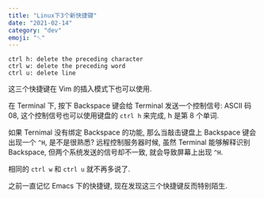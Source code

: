 ```yaml
---
title: "Linux下3个新快捷键"
date: "2021-02-14"
category: "dev"
emoji: "␡"
---
```


```
ctrl h: delete the preceding character
ctrl w: delete the preceding word
ctrl u: delete line
```

这三个快捷键在 Vim 的插入模式下也可以使用.

在 Terminal 下, 按下 Backspace 键会给 Terminal 发送一个控制信号: ASCII 码 08,
这个控制信号也可以使用键盘的 `ctrl h` 来完成, h 是第 8 个单词.

如果 Ternimal 没有绑定 Backspace 的功能, 那么当敲击键盘上 Backspace
键会出现一个 `^H`, 是不是很熟悉? 远程控制服务器时候, 虽然 Terminal 能够解释识别
Backspace, 但两个系统发送的信号却不一致, 就会导致屏幕上出现 `^H`.

相同的 `ctrl w` 和 `ctrl u` 就不再多说了.

之前一直记忆 Emacs 下的快捷键, 现在发现这三个快捷键反而特别陌生.

